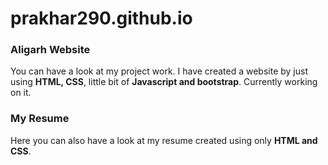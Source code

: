 # prakhar290.github.io

### Aligarh Website

You can have a look at my project work. I have created a website by just using **HTML, CSS**, little bit of **Javascript and bootstrap**. Currently working on it.

### My Resume

Here you can also have a look at my resume created using only **HTML and CSS**. 

